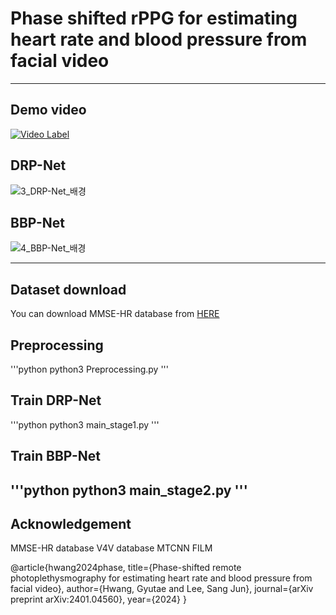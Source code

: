 # Phase shifted rPPG for estimating heart rate and blood pressure from facial video

-----------

## Demo video
[![Video Label](http://img.youtube.com/vi/t-BFKd023L4/0.jpg)](https://youtu.be/t-BFKd023L4)

## DRP-Net
![3_DRP-Net_배경](https://github.com/GyutaeHwang/phase_shifted_rPPG/assets/93236013/dc22ffb8-f731-4de1-b3a8-d4a72408bf28)

## BBP-Net
![4_BBP-Net_배경](https://github.com/GyutaeHwang/phase_shifted_rPPG/assets/93236013/7f7692a4-a249-4932-9a75-47e7c2e1faae)

-----------
## Dataset download
You can download MMSE-HR database from [HERE](https://binghamton.technologypublisher.com/tech/MMSE-HR_dataset_(Multimodal_Spontaneous_Expression-Heart_Rate_dataset))

## Preprocessing
'''python
python3 Preprocessing.py
'''

## Train DRP-Net
'''python
python3 main_stage1.py
'''

## Train BBP-Net
'''python
python3 main_stage2.py
'''
-----------

## Acknowledgement
MMSE-HR database
V4V database
MTCNN
FILM

@article{hwang2024phase,
  title={Phase-shifted remote photoplethysmography for estimating heart rate and blood pressure from facial video},
  author={Hwang, Gyutae and Lee, Sang Jun},
  journal={arXiv preprint arXiv:2401.04560},
  year={2024}
}
